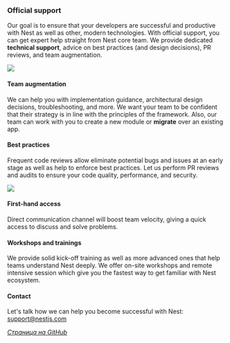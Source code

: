 ### Official support

Our goal is to ensure that your developers are successful and productive with Nest as well as other, modern technologies. With official support, you can get expert help straight from Nest core team. We provide dedicated **technical support**, advice on best practices (and design decisions), PR reviews, and team augmentation.

<div class="row">
  <div class="thumbnail p-r-30">
    <img src="/assets/enterprise/help.svg">
  </div>
  <div class="content">
    <h4>Team augmentation</h4>
    <p>
      We can help you with implementation guidance, architectural design decisions, troubleshooting, and more. We want your team to be confident that their strategy is in line with the principles of the framework. Also, our team can work with you to create a new module or <b>migrate</b> over an existing app.
    </p>
  </div>
</div>

<div class="row">
  <div class="content">
    <h4>Best practices</h4>
    <p>
      Frequent code reviews allow eliminate potential bugs and issues at an early stage as well as help to enforce best practices. Let us perform PR reviews and audits to ensure your code quality, performance, and security.
    </p>
  </div>
  <div class="thumbnail p-l-30">
    <img src="/assets/enterprise/contact.svg">
  </div>
</div>

#### First-hand access

Direct communication channel will boost team velocity, giving a quick access to discuss and solve problems.

#### Workshops and trainings

We provide solid kick-off training as well as more advanced ones that help teams understand Nest deeply. We offer on-site workshops and remote intensive session which give you the fastest way to get familiar with Nest ecosystem.

#### Contact

Let's talk how we can help you become successful with Nest: [support@nestjs.com](mailto:support@nestjs.com)

*[Страница на GitHub](https://github.com/SneakBug8/nestjs-docs-ru/blob/master/enterprise.md)*

